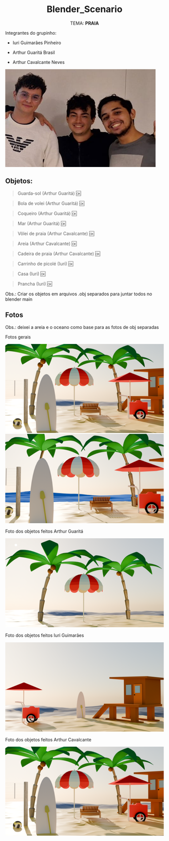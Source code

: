 <div align="center">

# Blender_Scenario

TEMA: **PRAIA**

</div>

Integrantes do grupinho:

- Iuri Guimarães Pinheiro 

- Arthur Guaritá Brasil

- Arthur Cavalcante Neves

![Todos os objetos na praia](img/ad.png)

## Objetos:

> Guarda-sol (Arthur Guaritá)  :ok:

> Bola de volei (Arthur Guaritá) :ok:

> Coqueiro (Arthur Guaritá) :ok:

> Mar (Arthur Guaritá) :ok:


> Vôlei de praia (Arthur Cavalcante) :ok:

> Areia (Arthur Cavalcante) :ok:

> Cadeira de praia (Arthur Cavalcante) :ok:


> Carrinho de picolé (Iuri) :ok:

> Casa (Iuri) :ok:

> Prancha (Iuri) :ok:


Obs.: Criar os objetos em arquivos .obj separados para juntar todos no blender main

## Fotos

Obs.: deixei a areia e o oceano como base para as fotos de obj separadas

Fotos gerais

![Todos os objetos na praia](img/praiaAll.png)
![Todos os objetos na praia](img/geral.png)

Foto dos objetos feitos Arthur Guaritá

![Todos os objetos na praia](img/arthurg.png)

Foto dos objetos feitos Iuri Guimarães

![Todos os objetos na praia](img/iuri.png)

Foto dos objetos feitos Arthur Cavalcante

![Todos os objetos na praia](img/praiaAll.png)